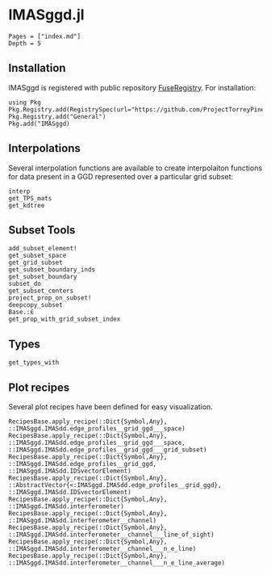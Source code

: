
# IMASggd.jl 

```@contents
Pages = ["index.md"]
Depth = 5
```

## Installation

IMASggd is registered with public repository [FuseRegistry](https://github.com/ProjectTorreyPines/FuseRegistry.jl/). For installation:

```
using Pkg
Pkg.Registry.add(RegistrySpec(url="https://github.com/ProjectTorreyPines/FuseRegistry.jl.git"))
Pkg.Registry.add("General")
Pkg.add("IMASggd)
```

## Interpolations

Several interpolation functions are available to create interpolaiton functions for data present in a GGD represented over a particular grid subset:

```@docs
interp
get_TPS_mats
get_kdtree
```

## Subset Tools

```@docs
add_subset_element!
get_subset_space
get_grid_subset
get_subset_boundary_inds
get_subset_boundary
subset_do
get_subset_centers
project_prop_on_subset!
deepcopy_subset
Base.:∈
get_prop_with_grid_subset_index
```

## Types

```@docs
get_types_with
```

## Plot recipes

Several plot recipes have been defined for easy visualization.
```@docs
RecipesBase.apply_recipe(::Dict{Symbol,Any}, ::IMASggd.IMASdd.edge_profiles__grid_ggd___space)
RecipesBase.apply_recipe(::Dict{Symbol,Any}, ::IMASggd.IMASdd.edge_profiles__grid_ggd___space, ::IMASggd.IMASdd.edge_profiles__grid_ggd___grid_subset)
RecipesBase.apply_recipe(::Dict{Symbol,Any}, ::IMASggd.IMASdd.edge_profiles__grid_ggd, ::IMASggd.IMASdd.IDSvectorElement)
RecipesBase.apply_recipe(::Dict{Symbol,Any}, ::AbstractVector{<:IMASggd.IMASdd.edge_profiles__grid_ggd}, ::IMASggd.IMASdd.IDSvectorElement)
RecipesBase.apply_recipe(::Dict{Symbol,Any}, ::IMASggd.IMASdd.interferometer)
RecipesBase.apply_recipe(::Dict{Symbol,Any}, ::IMASggd.IMASdd.interferometer__channel)
RecipesBase.apply_recipe(::Dict{Symbol,Any}, ::IMASggd.IMASdd.interferometer__channel___line_of_sight)
RecipesBase.apply_recipe(::Dict{Symbol,Any}, ::IMASggd.IMASdd.interferometer__channel___n_e_line)
RecipesBase.apply_recipe(::Dict{Symbol,Any}, ::IMASggd.IMASdd.interferometer__channel___n_e_line_average)
```